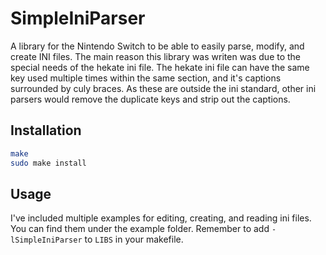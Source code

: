 # SimpleIniParser

A library for the Nintendo Switch to be able to easily parse, modify, and create INI files. The main reason this library was writen was due to the special needs of the hekate ini file. The hekate ini file can have the same key used multiple times within the same section, and it's captions surrounded by culy braces. As these are outside the ini standard, other ini parsers would remove the duplicate keys and strip out the captions.

## Installation

```bash
make
sudo make install
```

## Usage

I've included multiple examples for editing, creating, and reading ini files. You can find them under the example folder. Remember to add `-lSimpleIniParser` to `LIBS` in your makefile.